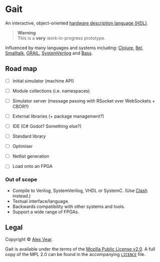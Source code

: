 # Gait

An interactive, object-oriented [hardware description language (HDL)][HDL].

> **Warning**<br>
> This is a **very** work-in-progress prototype.

Influenced by many languages and systems including: [Clojure][], [Bel][], [Smalltalk][], [GRAIL][], [SystemVerilog][] and [Bass][].

[HDL]: https://en.wikipedia.org/wiki/Hardware_description_language
[Clojure]: https://clojure.org
[Bel]: http://www.paulgraham.com/bel.html
[Smalltalk]: https://en.wikipedia.org/wiki/Smalltalk
[GRAIL]: https://en.wikipedia.org/wiki/RAND_Tablet
[SystemVerilog]: https://en.wikipedia.org/wiki/SystemVerilog
[Bass]: https://github.com/vito/bass


## Road map

- [ ] Initial simulator (machine API)
- [ ] Module collections (i.e. namespaces)
- [ ] Simulator server (message passing with RSocket over WebSockets + CBOR?)
- [ ] External libraries (+ package management?)
- [ ] IDE (C# Godot?  Something else?)
- [ ] Standard library
- [ ] Optimiser
- [ ] Netlist generation
- [ ] Load onto an FPGA


### Out of scope

- Compile to Verilog, SystemVerilog, VHDL or SystemC.  (Use [Clash][] instead.)
- Textual interface/language.
- Backwards compatibility with other systems and tools.
- Support a wide range of FPGAs.

[Clash]: https://clash-lang.org


## Legal

Copyright © [Alex Vear](https://www.alexvear.com).

Gait is available under the terms of the [Mozilla Public License v2.0](https://www.mozilla.org/en-US/MPL/2.0/).  A full copy of the MPL 2.0 can be found in the accompanying [`LICENCE`](/LICENCE) file.
